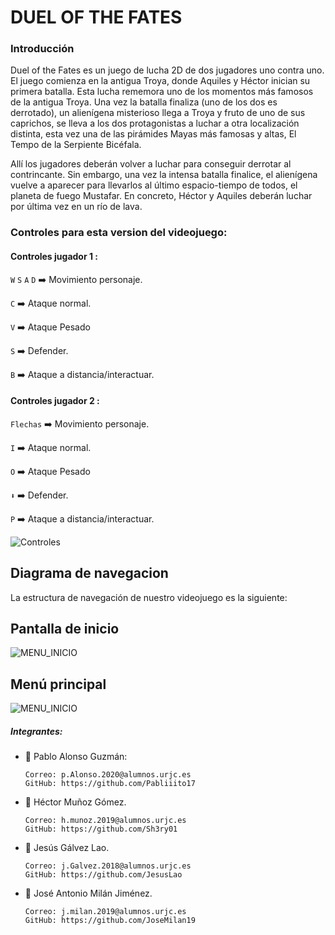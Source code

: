 # DUEL OF THE FATES

### Introducción
Duel of the Fates es un juego de lucha 2D de dos jugadores uno contra uno.  El juego comienza en la antigua Troya, donde Aquiles y Héctor inician su primera batalla. Esta lucha rememora uno de los momentos más famosos de la antigua Troya. Una vez la batalla finaliza (uno de los dos es derrotado), un alienígena misterioso llega a Troya y fruto de uno de sus caprichos, se lleva a los dos protagonistas a luchar a otra localización distinta, esta vez una de las pirámides Mayas más famosas y altas, El Tempo de la Serpiente Bicéfala.

Allí los jugadores deberán volver a luchar para conseguir derrotar al contrincante. Sin embargo, una vez la intensa batalla finalice, el alienígena vuelve a aparecer para llevarlos al último espacio-tiempo de todos, el planeta de fuego Mustafar. En concreto, Héctor y Aquiles deberán luchar por última vez en un río de lava.

### Controles para esta version del videojuego:
#### Controles jugador  1  :
`W` `S` `A` `D`  ➡️ Movimiento personaje.

`C` ➡️ Ataque normal.

`V` ➡️ Ataque Pesado

`S` ➡️ Defender.

`B` ➡️ Ataque a distancia/interactuar.

#### Controles jugador 2 :

`Flechas`  ➡️ Movimiento personaje.

`I` ➡️ Ataque normal.

`O` ➡️ Ataque Pesado

`⬇` ➡️ Defender.

`P` ➡️ Ataque a distancia/interactuar.

![Controles](https://user-images.githubusercontent.com/91007943/204342393-b722d27c-b557-443c-add5-dda1ed227593.png)

##  Diagrama de navegacion
La estructura de navegación de nuestro videojuego es la siguiente:

##  Pantalla de inicio

![MENU_INICIO](https://user-images.githubusercontent.com/91007943/204342323-a19834bc-9e39-4ca2-b3ae-8d293ed8a72d.png)

##  Menú principal

![MENU_INICIO](https://user-images.githubusercontent.com/91007943/204342323-a19834bc-9e39-4ca2-b3ae-8d293ed8a72d.png)
##### Integrantes:
- 🎅 Pablo Alonso Guzmán:
  
      Correo: p.Alonso.2020@alumnos.urjc.es 
      GitHub: https://github.com/Pabliiito17
- 🎅 Héctor Muñoz Gómez.

      Correo: h.munoz.2019@alumnos.urjc.es
      GitHub: https://github.com/Sh3ry01
  
- 🎅 Jesús Gálvez Lao.
  
      Correo: j.Galvez.2018@alumnos.urjc.es
      GitHub: https://github.com/JesusLao
  
- 🎅 José Antonio Milán Jiménez.
  
      Correo: j.milan.2019@alumnos.urjc.es
      GitHub: https://github.com/JoseMilan19

